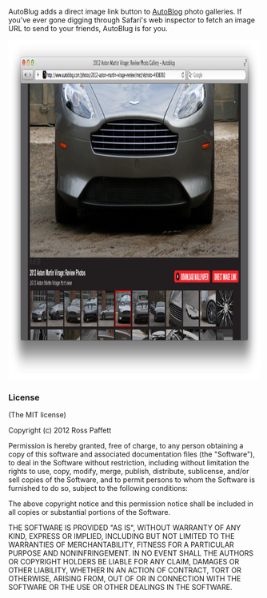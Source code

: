 AutoBlug adds a direct image link button to [AutoBlog](http://autoblog.com/) photo galleries. If you've ever gone digging through Safari's web inspector to fetch an image URL to send to your friends, AutoBlug is for you.

<img src="https://github.com/raws/autoblug/raw/gh-pages/images/autoblug.png" width="1159" height="680">

### License

(The MIT license)

Copyright (c) 2012 Ross Paffett

Permission is hereby granted, free of charge, to any person obtaining a copy of this software and associated documentation files (the "Software"), to deal in the Software without restriction, including without limitation the rights to use, copy, modify, merge, publish, distribute, sublicense, and/or sell copies of the Software, and to permit persons to whom the Software is furnished to do so, subject to the following conditions:

The above copyright notice and this permission notice shall be included in all copies or substantial portions of the Software.

THE SOFTWARE IS PROVIDED "AS IS", WITHOUT WARRANTY OF ANY KIND, EXPRESS OR IMPLIED, INCLUDING BUT NOT LIMITED TO THE WARRANTIES OF MERCHANTABILITY, FITNESS FOR A PARTICULAR PURPOSE AND NONINFRINGEMENT. IN NO EVENT SHALL THE AUTHORS OR COPYRIGHT HOLDERS BE LIABLE FOR ANY CLAIM, DAMAGES OR OTHER LIABILITY, WHETHER IN AN ACTION OF CONTRACT, TORT OR OTHERWISE, ARISING FROM, OUT OF OR IN CONNECTION WITH THE SOFTWARE OR THE USE OR OTHER DEALINGS IN THE SOFTWARE.

